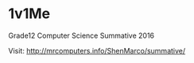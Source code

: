 # 1v1Me
Grade12 Computer Science Summative 2016

Visit: http://mrcomputers.info/ShenMarco/summative/
